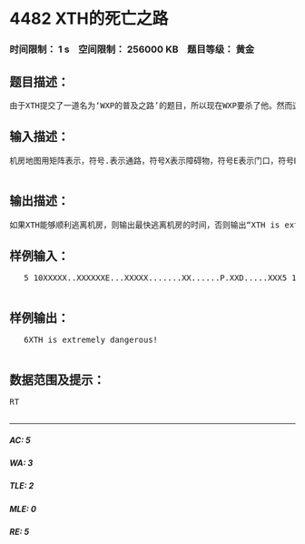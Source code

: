 # 4482 XTH的死亡之路   
### 时间限制： 1 s&nbsp;&nbsp;&nbsp;&nbsp;空间限制： 256000 KB&nbsp;&nbsp;&nbsp;&nbsp;题目等级： 黄金  
## 题目描述：  

<pre>
由于XTH提交了一道名为‘WXP的普及之路’的题目，所以现在WXP要杀了他。然而这并没有什么卵用囧，因为WXP年老体衰（WXP：你才年老体衰呢），他在机房放置了许多毒气喷射口来追杀XTH（丧心病狂233），作为XTH的一个朋友，请你用电脑看一看他能否逃离机房里面有若干个毒气喷射口，已知毒气的扩散速度是每单位时间向上下左右扩散一格，而XTH的逃逸速度也是每单位时间向上下左右移动一格。所有的毒气喷射口都是同时喷发的，当毒气喷射时，你就马上通知XTH逃离，XTH必须在不遇到毒气的情况下尽快逃离机房。
</pre>
  
  
## 输入描述：  

<pre>
机房地图用矩阵表示，符号.表示通路，符号X表示障碍物，符号E表示门口，符号D表示毒气喷射口所在地，符号P表示XTH当前的位置。输入首先是两个整数m,n(2<=m,n<=1000)表示矩阵的大小。接下来是m行n列的矩阵图。矩阵描述之外的地方都是障碍物且只有一个逃离的门口，但可能有多个毒气喷射口，且扩散到门口的毒气立即消散。输入有多组数据，当m,n是0 0时表示输入结束。  

</pre>
  
  
## 输出描述：  

<pre>
如果XTH能够顺利逃离机房，则输出最快逃离机房的时间，否则输出“XTH is extremely dangerous!”
</pre>
  
  
## 样例输入：  

<pre>
   5 10XXXXX..XXXXXXE...XXXXX.......XX......P.XXD.....XXX5 10XXXXX..XXXXXXE...XXXXX.......XX......P.XX.D....XXX0 0  

</pre>
  
  
## 样例输出：  

<pre>
   6XTH is extremely dangerous!  

</pre>
  
  
## 数据范围及提示：  

<pre>
RT  

</pre>
  
  
***  

##### AC: 5  
##### WA: 3  
##### TLE: 2  
##### MLE: 0  
##### RE: 5  
